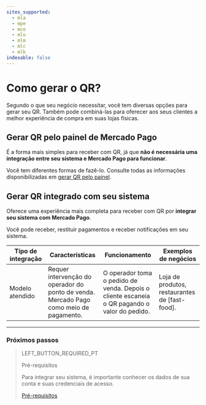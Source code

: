 ```yaml
---
sites_supported:
  - mla
  - mpe
  - mco
  - mlu
  - mlm
  - mlc
  - mlb
indexable: false
---
```


# Como gerar o QR?

Segundo o que seu negócio necessitar, você tem diversas opções para gerar seu QR. Também pode combiná-las para oferecer aos seus clientes a melhor experiência de compra em suas lojas físicas.

## Gerar QR pelo painel de Mercado Pago

É a forma mais simples para receber com QR, já que **não é necessária uma integração entre seu sistema e Mercado Pago para funcionar**.

Você tem diferentes formas de fazê-lo. Consulte todas as informações disponibilizadas em  [gerar QR pelo painel](https://www.mercadopago.com.br/developers/pt/guides/qr-code/integrations-front/). 


## Gerar QR integrado com seu sistema

Oferece uma experiência mais completa para receber com QR por **integrar seu sistema com Mercado Pago**.

Você pode receber, restituir pagamentos e receber notificações em seu sistema. 

| Tipo de integração                                                        | Características                                                  | Funcionamento |   Exemplos de negócios |
| ------------------------------------------------------------ | ------------------------------------------------------------ | ----------------------- | ------------------------------------------------------------ |
| Modelo atendido | Requer intervenção do operador do ponto de venda. Mercado Pago como meio de pagamento. | O operador toma o pedido de venda. Depois o cliente escaneia o QR pagando o valor do pedido. | Loja de produtos,  restaurantes de [fast-food]. |

---
### Próximos passos


> LEFT_BUTTON_REQUIRED_PT
>
> Pré-requisitos
>
> Para integrar seu sistema, é importante conhecer os dados de sua conta e suas credenciais de acesso.
>
> [Pré-requisitos](https://www.mercadopago.com.br/developers/pt/guides/in-person-payments/qr-code/pre-requisites/)